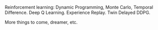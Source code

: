 Reinforcement learning:
Dynamic Programming, Monte Carlo, Temporal Difference.
Deep Q Learning.
Experience Replay.
Twin Delayed DDPG.

More things to come, dreamer, etc.
